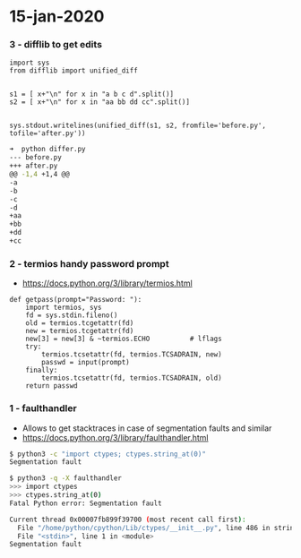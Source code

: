 # 15-jan-2020


### 3 - difflib to get edits

```python3
import sys
from difflib import unified_diff


s1 = [ x+"\n" for x in "a b c d".split()]
s2 = [ x+"\n" for x in "aa bb dd cc".split()]


sys.stdout.writelines(unified_diff(s1, s2, fromfile='before.py', tofile='after.py'))
```

```bash
➜  python differ.py
--- before.py
+++ after.py
@@ -1,4 +1,4 @@
-a
-b
-c
-d
+aa
+bb
+dd
+cc
```


### 2 - termios handy password prompt

- https://docs.python.org/3/library/termios.html

```python3
def getpass(prompt="Password: "):
    import termios, sys
    fd = sys.stdin.fileno()
    old = termios.tcgetattr(fd)
    new = termios.tcgetattr(fd)
    new[3] = new[3] & ~termios.ECHO          # lflags
    try:
        termios.tcsetattr(fd, termios.TCSADRAIN, new)
        passwd = input(prompt)
    finally:
        termios.tcsetattr(fd, termios.TCSADRAIN, old)
    return passwd
```


### 1 - faulthandler

- Allows to get stacktraces in case of segmentation faults and similar 
- https://docs.python.org/3/library/faulthandler.html

```bash
$ python3 -c "import ctypes; ctypes.string_at(0)"
Segmentation fault

$ python3 -q -X faulthandler
>>> import ctypes
>>> ctypes.string_at(0)
Fatal Python error: Segmentation fault

Current thread 0x00007fb899f39700 (most recent call first):
  File "/home/python/cpython/Lib/ctypes/__init__.py", line 486 in string_at
  File "<stdin>", line 1 in <module>
Segmentation fault
```
